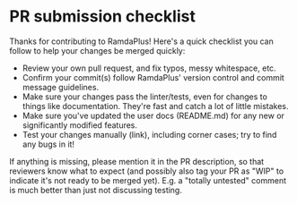# PR submission checklist

Thanks for contributing to RamdaPlus!  Here's a quick checklist you can follow to help your changes be merged quickly:

* Review your own pull request, and fix typos, messy whitespace, etc.
* Confirm your commit(s) follow RamdaPlus' version control and commit message guidelines.
* Make sure your changes pass the linter/tests, even for changes to things like documentation.  They're fast and catch a lot of little mistakes.
* Make sure you've updated the user docs (README.md) for any new or significantly modified features.
* Test your changes manually (link), including corner cases; try to find any bugs in it!

If anything is missing, please mention it in the PR description, so that reviewers know what to expect (and possibly also tag your PR as "WIP" to indicate it's not ready to be merged yet).  E.g. a "totally untested" comment is much better than just not discussing testing.
